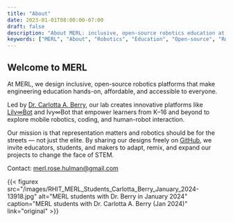 ```yaml
---
title: "About"
date: 2023-01-01T08:00:00-07:00
draft: false
description: "About MERL: inclusive, open-source robotics education at Rose-Hulman, led by Dr. Carlotta A. Berry."
keywords: ["MERL", "About", "Robotics", "Education", "Open-source", "Rose-Hulman"]
---
```


## Welcome to MERL

At MERL, we design inclusive, open-source robotics platforms that make engineering education hands-on, affordable, and accessible to everyone.

Led by [Dr. Carlotta A. Berry](https://wordpress.rose-hulman.edu/berry123/), our lab creates innovative platforms like [Lily∞Bot](https://www.noiresteminist.com/robots) and Ivy∞Bot that empower learners from K–16 and beyond to explore mobile robotics, coding, and human-robot interaction.

Our mission is that representation matters and robotics should be for the streets — not just the elite. By sharing our designs freely on [GitHub](https://github.com/MERL-Rose-Hulman), we invite educators, students, and makers to adapt, remix, and expand our projects to change the face of STEM.

Contact: merl.rose.hulman@gmail.com

{{< figurex src="/images/RHIT_MERL_Students_Carlotta_Berry_January_2024-13918.jpg" alt="MERL students with Dr. Berry in January 2024" caption="MERL students with Dr. Carlotta A. Berry (Jan 2024)" link="original" >}}
